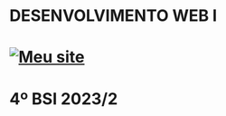 # DESENVOLVIMENTO WEB I  
# [![Meu site ](../DW1S4-2023/download-removebg-preview.png)](https://jessev22.github.io/DW1S4-2023/)
# 4º BSI 2023/2
